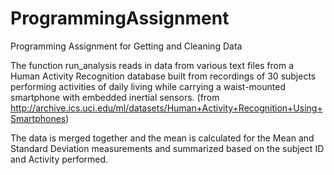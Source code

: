 # ProgrammingAssignment
Programming Assignment for Getting and Cleaning Data

The function run_analysis reads in data from various text files from a Human Activity Recognition database built from recordings of 30 subjects performing activities of daily living while carrying a waist-mounted smartphone with embedded inertial sensors. (from http://archive.ics.uci.edu/ml/datasets/Human+Activity+Recognition+Using+Smartphones)

The data is merged together and the mean is calculated for the Mean and Standard Deviation measurements and summarized based on the subject ID and Activity performed.
